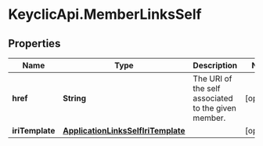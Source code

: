 # KeyclicApi.MemberLinksSelf

## Properties
Name | Type | Description | Notes
------------ | ------------- | ------------- | -------------
**href** | **String** | The URI of the self associated to the given member. | [optional] 
**iriTemplate** | [**ApplicationLinksSelfIriTemplate**](ApplicationLinksSelfIriTemplate.md) |  | [optional] 


